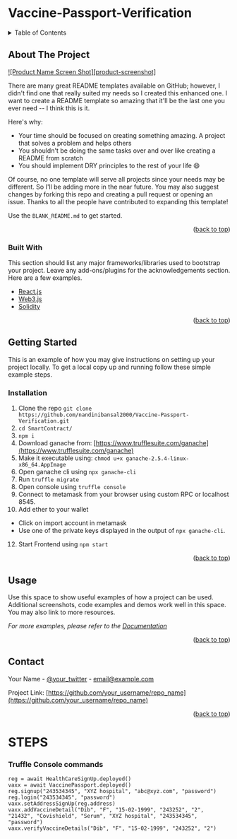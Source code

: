 
# Vaccine-Passport-Verification
<div id="top"></div>


<!-- TABLE OF CONTENTS -->
<details>
  <summary>Table of Contents</summary>
  <ol>
    <li>
      <a href="#about-the-project">About The Project</a>
      <ul>
        <li><a href="#built-with">Built With</a></li>
      </ul>
    </li>
    <li>
      <a href="#getting-started">Getting Started</a>
      <ul>
        <li><a href="#prerequisites">Prerequisites</a></li>
        <li><a href="#installation">Installation</a></li>
      </ul>
    </li>
<!--   <li> -->
      <li><a href="#contact">Contact</a></li>
<!--     </li> -->
    
  </ol>
</details>



<!-- ABOUT THE PROJECT -->
## About The Project

[![Product Name Screen Shot][product-screenshot]](https://example.com)

There are many great README templates available on GitHub; however, I didn't find one that really suited my needs so I created this enhanced one. I want to create a README template so amazing that it'll be the last one you ever need -- I think this is it.

Here's why:
* Your time should be focused on creating something amazing. A project that solves a problem and helps others
* You shouldn't be doing the same tasks over and over like creating a README from scratch
* You should implement DRY principles to the rest of your life :smile:

Of course, no one template will serve all projects since your needs may be different. So I'll be adding more in the near future. You may also suggest changes by forking this repo and creating a pull request or opening an issue. Thanks to all the people have contributed to expanding this template!

Use the `BLANK_README.md` to get started.

<p align="right">(<a href="#top">back to top</a>)</p>



### Built With

This section should list any major frameworks/libraries used to bootstrap your project. Leave any add-ons/plugins for the acknowledgements section. Here are a few examples.

* [React.js](https://reactjs.org/)
* [Web3.js](https://web3js.readthedocs.io/en/v1.5.2/)
* [Solidity](https://docs.soliditylang.org/en/v0.8.10//)

<p align="right">(<a href="#top">back to top</a>)</p>



<!-- GETTING STARTED -->
## Getting Started

This is an example of how you may give instructions on setting up your project locally.
To get a local copy up and running follow these simple example steps.

### Installation
1.  Clone the repo
```git clone https://github.com/nandinibansal2000/Vaccine-Passport-Verification.git```
2. ```cd SmartContract/```
3. ```npm i```
4. Download ganache from:  [https://www.trufflesuite.com/ganache](https://www.trufflesuite.com/ganache)
5. Make it executable using: 
```chmod u+x ganache-2.5.4-linux-x86_64.AppImage```
7. Open ganache cli using 
  ```npx ganache-cli```
8. Run 
 ```truffle migrate```
9. Open console using 
 ```truffle console```
10. Connect to metamask from your browser using custom RPC or localhost 8545.
11. Add ether to your wallet 
  - Click on import account in metamask  
  - Use one of the private keys displayed in the output of `npx ganache-cli`.
12. Start Frontend using `npm start`


<p align="right">(<a href="#top">back to top</a>)</p>



<!-- USAGE EXAMPLES -->
## Usage

Use this space to show useful examples of how a project can be used. Additional screenshots, code examples and demos work well in this space. You may also link to more resources.

_For more examples, please refer to the [Documentation](https://example.com)_

<p align="right">(<a href="#top">back to top</a>)</p>



<!-- CONTACT -->
## Contact

Your Name - [@your_twitter](https://twitter.com/your_username) - email@example.com

Project Link: [https://github.com/your_username/repo_name](https://github.com/your_username/repo_name)

<p align="right">(<a href="#top">back to top</a>)</p>






# STEPS


### Truffle Console commands
```
reg = await HealthCareSignUp.deployed()
vaxx = await VaccinePassport.deployed()
reg.signup("243534345", "XYZ hospital", "abc@xyz.com", "password")
reg.login("243534345", "password")
vaxx.setAddressSignUp(reg.address)
vaxx.addVaccineDetail("Dib", "F", "15-02-1999", "243252", "2", "21432", "Covishield", "Serum", "XYZ hospital", "243534345", "password")
vaxx.verifyVaccineDetails("Dib", "F", "15-02-1999", "243252", "2")
```
